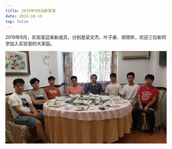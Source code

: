 ```yaml
---
title: 2019年9月迎新聚餐
date: 2019-10-10
top: false
---
```

2019年9月，实验室迎来新成员，分别是梁文杰、叶子豪、郑雨昕，欢迎三位新同学加入实验室的大家庭。

![实验室聚餐合照](./files/a0131d42-4c6c-477f-8669-17125fbc0817.jpg)
